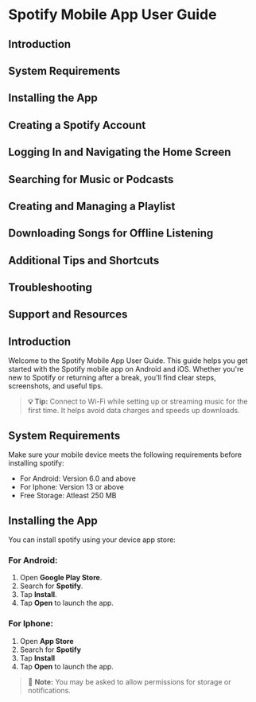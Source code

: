 # Spotify Mobile App User Guide
## Introduction
## System Requirements
## Installing the App
## Creating a Spotify Account
## Logging In and Navigating the Home Screen
## Searching for Music or Podcasts
## Creating and Managing a Playlist
## Downloading Songs for Offline Listening
## Additional Tips and Shortcuts
## Troubleshooting
## Support and Resources

## Introduction
Welcome to the Spotify Mobile App User Guide. This guide helps you get started with the Spotify mobile app on Android and iOS. Whether you're new to Spotify or returning after a break, you'll find clear steps, screenshots, and useful tips.
>**💡 Tip:** Connect to Wi-Fi while setting up or streaming music for the first time. It helps avoid data charges and speeds up downloads.

## System Requirements

Make sure your mobile device meets the following requirements before installing spotify:

- For Android: Version 6.0 and above
- For Iphone: Version 13 or above
- Free Storage: Atleast 250 MB

## Installing the App

You can install spotify using your device app store: 

### For Android:
1. Open **Google Play Store**.
2. Search for **Spotify**.
3. Tap **Install**.
4. Tap **Open** to launch the app.

### For Iphone:
1. Open **App Store**
2. Search for **Spotify**
3. Tap **Install**
4. Tap **Open** to launch the app.

>📌 **Note:** You may be asked to allow permissions for storage or notifications.
